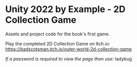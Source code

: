# Unity 2022 by Example - 2D Collection Game
Assets and project code for the book's first game.

Play the completed 2D Collection Game on Itch.io: https://badscotsman.itch.io/outer-world-2d-collection-game

*If a password is required to view the page then use:* ladybug